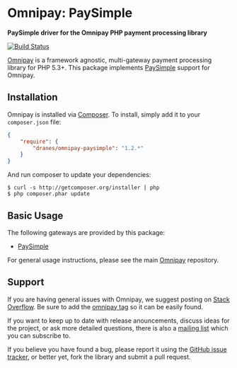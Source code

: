 # Omnipay: PaySimple

**PaySimple driver for the Omnipay PHP payment processing library**

[![Build Status](https://travis-ci.org/dranes/omnipay-paysimple.svg?branch=master)](https://travis-ci.org/dranes/omnipay-paysimple)

[Omnipay](https://github.com/thephpleague/omnipay) is a framework agnostic, multi-gateway payment
processing library for PHP 5.3+. This package implements [PaySimple](https://developer.paysimple.com) support for Omnipay.

## Installation

Omnipay is installed via [Composer](http://getcomposer.org/). To install, simply add it
to your `composer.json` file:

```json
{
    "require": {
        "dranes/omnipay-paysimple": "1.2.*"
    }
}
```

And run composer to update your dependencies:

    $ curl -s http://getcomposer.org/installer | php
    $ php composer.phar update

## Basic Usage

The following gateways are provided by this package:

* [PaySimple](https://developer.paysimple.com)

For general usage instructions, please see the main [Omnipay](https://github.com/thephpleague/omnipay)
repository.

## Support

If you are having general issues with Omnipay, we suggest posting on
[Stack Overflow](http://stackoverflow.com/). Be sure to add the
[omnipay tag](http://stackoverflow.com/questions/tagged/omnipay) so it can be easily found.

If you want to keep up to date with release anouncements, discuss ideas for the project,
or ask more detailed questions, there is also a [mailing list](https://groups.google.com/forum/#!forum/omnipay) which
you can subscribe to.

If you believe you have found a bug, please report it using the [GitHub issue tracker](https://github.com/thephpleague/omnipay-payflow/issues),
or better yet, fork the library and submit a pull request.
